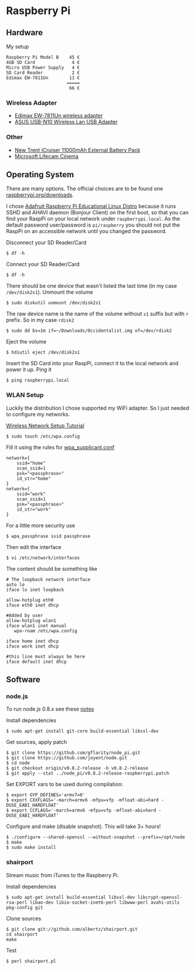 # Raspberry Pi #

## Hardware ##

My setup

	Raspberry Pi Model B 	45 €
	4GB SD Card			 	 4 €
	Micro USB Power Supply   4 €
	SD Card Reader			 2 €
	Edimax EW-7811Un		11 €
						   =====
						    66 €

### Wireless Adapter ###

- [Edimax EW-7811Un wireless adapter](http://www.edimax.com/en/produce_detail.php?pd_id=347&pl1_id=1&pl2_id=44) 
- [ASUS USB-N10 Wireless Lan USB Adapter](http://www.asus.de/Networks/Wireless_Adapters/USBN10/)

### Other ###

- [New Trent iCruiser 11000mAh External Battery Pack](http://www.amazon.com/dp/B003ZBZ64Q?tag=lavivastore-20)
- [Microsoft Lifecam Cinema](http://www.microsoft.com/hardware/en-us/p/lifecam-cinema)

## Operating System ##

There are many options. The official choices are to be found one [raspberrypi.org/downloads](http://www.raspberrypi.org/downloads).

I chose [Adafruit Raspberry Pi Educational Linux Distro](http://learn.adafruit.com/adafruit-raspberry-pi-educational-linux-distro/occidentalis-v0-dot-1) because it runs SSHD and AHAVI daemon (Bonjour Client) on the first boot, so that you can find your RaspPi on your local network under `raspberrypi.local`. As the default password user/password is `pi/raspberry` you should not put the RaspPi on an accessible network until you changed the password.

Disconnect your SD Reader/Card

	$ df -h

Connect your SD Reader/Card
	
	$ df -h

There should be one device that wasn't listed the last time (in my case	`/dev/disk2s1`). Unmount the volume

	$ sudo diskutil unmount /dev/disk2s1

The raw device name is the name of the volume without `s1` suffix but with `r` prefix. So in my case `rdisk2`

	$ sudo dd bs=1m if=~/Downloads/Occidentalist.img of=/dev/rdisk2

Eject the volume

	$ hdiutil eject /dev/disk2s1

Insert the SD Card into your RaspPi, connect it to the local network and power it up. Ping it

	$ ping raspberrypi.local

### WLAN Setup ###

Luckily the distribution I chose supported my WiFi adapter. So I just needed to configure my networks.

[Wireless Network Setup Tutorial](http://www.raspberrypi-tutorials.co.uk/set-raspberry-pi-wireless-network/) 

	$ sudo touch /etc/wpa.config

Fill it using the rules for [wpa_supplicant.conf](http://www.daemon-systems.org/man/wpa_supplicant.conf.5.html)

	network={
		ssid="home"
		scan_ssid=1
		psk="<passphrase>"
		id_str="home"
	}
	network={
		ssid="work"
		scan_ssid=1
		psk="<passphrase>"
		id_str="work"
	}

For a little more security use

	$ wpa_passphrase ssid passphrase

Then edit the interface

	$ vi /etc/network/interfaces

The content should be something like

	# The loopback network interface
	auto lo
	iface lo inet loopback

	allow-hotplug eth0
	iface eth0 inet dhcp

	#Added by user
	allow-hotplug wlan1
	iface wlan1 inet manual
	   wpa-roam /etc/wpa.config

	iface home inet dhcp
	iface work inet dhcp

	#this line must always be here
	iface default inet dhcp

## Software ##

### node.js ###

To run node.js 0.8.x see these [notes](https://github.com/nneves/R2C2_WebInterface/blob/master/specs/Compile_RaspberryPi_NodeV0.8.x.md)

Install dependencies

	$ sudo apt-get install git-core build-essential libssl-dev

Get sources, apply patch

	$ git clone https://github.com/gflarity/node_pi.git
	$ git clone https://github.com/joyent/node.git
	$ cd node
	$ git checkout origin/v0.8.2-release -b v0.8.2-release
	$ git apply --stat ../node_pi/v0.8.2-release-raspberrypi.patch

Set EXPORT vars to be used during compilation:

	$ export GYP_DEFINES='armv7=0'
	$ export CXXFLAGS='-march=armv6 -mfpu=vfp -mfloat-abi=hard -DUSE_EABI_HARDFLOAT'
	$ export CCFLAGS='-march=armv6 -mfpu=vfp -mfloat-abi=hard -DUSE_EABI_HARDFLOAT'

Configure and make (disable snapshot). This will take 3+ hours!

	$ ./configure --shared-openssl --without-snapshot --prefix=/opt/node
	$ make
	$ sudo make install

### shairport ###

Stream music from iTunes to the Raspberry Pi. 

Install dependencies

	$ sudo apt-get install build-essential libssl-dev libcrypt-openssl-rsa-perl libao-dev libio-socket-inet6-perl libwww-perl avahi-utils pkg-config git

Clone sources

	$ git clone git://github.com/albertz/shairport.git
	cd shairport
	make

Test 
	
	$ perl shairport.pl
